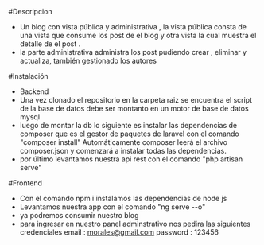 #Descripcion 
- Un blog con vista  pública y administrativa , la vista pública consta de una vista que consume los post de el blog y otra vista la cual muestra el detalle de el post .
- la parte administrativa administra los post pudiendo crear , eliminar y actualiza, también gestionado los autores 

#Instalación 
- Backend 
- Una vez clonado el repositorio en la carpeta raiz se encuentra el script de la base de datos debe ser montanto en un motor de base de datos mysql 
- luego de montar la db lo siguiente es instalar las dependencias de composer que es el gestor de paquetes de laravel con el comando "composer install" Automáticamente composer leerá el archivo composer.json y comenzará a instalar todas las dependencias.
- por último levantamos nuestra api rest con el comando "php artisan serve"

#Frontend

- Con el comando npm i instalamos las dependencias de node js 
- Levantamos nuestra app con el comando "ng serve --o"
- ya podremos consumir nuestro blog 
- para ingresar en nuestro panel adminstrativo nos pedira las siguientes credenciales 
email : morales@gmail.com
password : 123456